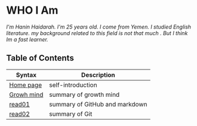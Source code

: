 # WHO I Am 
*I'm Hanin Haidarah. I'm 25 years old. I come from Yemen. I studied English literature. my background  related to this field is not that much . But I think Im a fast learner.*




    
  ## Table of  Contents  

| Syntax                                                               | Description                    |
| -----------                                                          | -----------                    |
|  [Home page](https://haninhaidrah.github.io/reading-notes/)          | self-introduction              |
|[Growh mind](https://haninhaidrah.github.io/reading-notes/growthmind) | summary of growth mind         | 
| [read01](https://haninhaidrah.github.io/reading-notes/read01)        |summary of GitHub and markdown  |     
|[read02](https://haninhaidrah.github.io/reading-notes/read02)         |   summary of Git               |

                 

